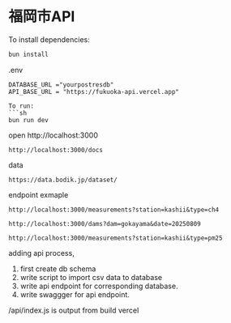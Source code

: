# 福岡市API

To install dependencies:
```sh
bun install
```
.env
```
DATABASE_URL ="yourpostresdb"
API_BASE_URL = "https://fukuoka-api.vercel.app"
```
```
To run:
```sh
bun run dev
```

open http://localhost:3000
```
http://localhost:3000/docs
```
data 
```
https://data.bodik.jp/dataset/
```

endpoint exmaple
```
http://localhost:3000/measurements?station=kashii&type=ch4
```
```
http://localhost:3000/dams?dam=gokayama&date=20250809
```

```
http://localhost:3000/measurements?station=kashii&type=pm25
```



adding api process,
1. first create db schema
2. write script to import csv data to database
3. write api endpoint for corresponding database.
4. write swaggger for api endpoint.

/api/index.js is output from build vercel
